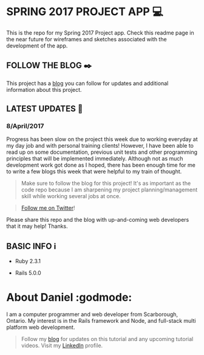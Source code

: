 # SPRING 2017 PROJECT APP :computer:

This is the repo for my Spring 2017 Project app.  Check this readme page in the near future for wireframes and sketches associated with the development of the app.

## FOLLOW THE BLOG :black_nib:

This project has a [blog][projectBlogLink] you can follow for updates and additional information about this project.

## LATEST UPDATES :loudspeaker:

### 8/April/2017
Progress has been slow on the project this week due to working everyday at my day job and with personal training clients!  However, I have been able to read up on some documentation, previous unit tests and other programming principles that will be implemented immediately.  Although not as much development work got done as I hoped, there has been enough time for me to write a few blogs this week that were helpful to my train of thought.

> Make sure to follow the blog for this project!  It's as important as the code repo because I am sharpening my project planning/management skill while working several jobs at once.

> [Follow me on Twitter][twitterLink]!

Please share this repo and the blog with up-and-coming web developers that it may help!  Thanks.


## BASIC INFO :information_source:

* Ruby 2.3.1

* Rails 5.0.0


# About Daniel :godmode:

I am a computer programmer and web developer from Scarborough, Ontario.  My interest is in the Rails framework and Node, and full-stack multi platform web development.


> Follow my [blog][bloglink] for updates on this tutorial and any upcoming tutorial videos.
> Visit my [LinkedIn][linkedinlink] profile.


<!-- Web Links -->
[blogLink]: <https://medium.com/coding-and-web-development>
[linkedinlink]: <https://ca.linkedin.com/in/danielpaulpereira>
[projectBlogLink]: <https://medium.com/spring-2017-project-app-burrito-builder>
[twitterLink]: <https://twitter.com/pereirawebdev>